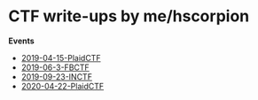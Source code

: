 # CTF write-ups by me/hscorpion

**Events**

 - [2019-04-15-PlaidCTF](/plaid2019/README.md)
 - [2019-06-3-FBCTF](fbctf2019/README.md)
 - [2019-09-23-INCTF](inctf2019/README.md)
 - [2020-04-22-PlaidCTF](plaid2020/README.md)
